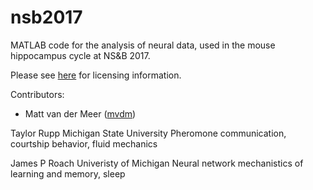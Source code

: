 nsb2017
=============

MATLAB code for the analysis of neural data, used in the mouse
hippocampus cycle at NS&B 2017.

Please see [here](LICENSE.md) for licensing information.

Contributors:

  * Matt van der Meer ([mvdm](http://www.vandermeerlab.org))

Taylor Rupp
Michigan State University
Pheromone communication, courtship behavior, fluid mechanics

James P Roach
Univeristy of Michigan
Neural network mechanistics of learning and memory, sleep





